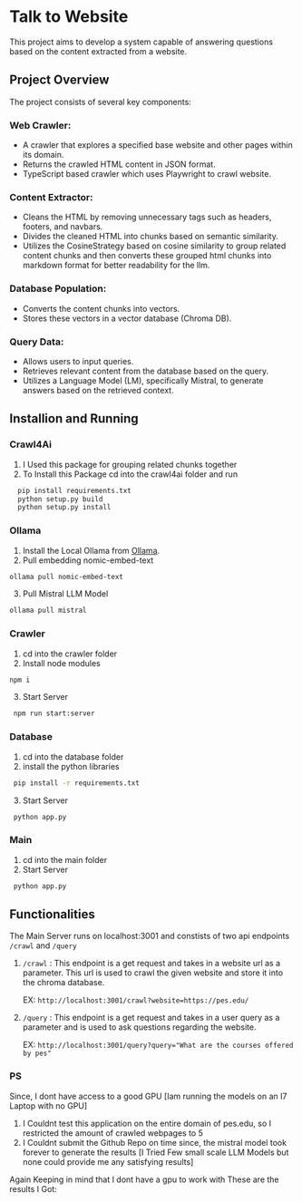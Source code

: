 # Talk to Website
This project aims to develop a system capable of answering questions based on the content extracted from a website.

## Project Overview
The project consists of several key components:

### Web Crawler:

* A crawler that explores a specified base website and other pages within its domain.
* Returns the crawled HTML content in JSON format.
* TypeScript based crawler which uses Playwright to crawl website.

### Content Extractor:

* Cleans the HTML by removing unnecessary tags such as headers, footers, and navbars.
* Divides the cleaned HTML into chunks based on semantic similarity.
* Utilizes the CosineStrategy based on cosine similarity to group related content chunks and then converts these grouped html chunks into markdown format for better readability for the llm.

### Database Population:

* Converts the content chunks into vectors.
* Stores these vectors in a vector database (Chroma DB).

### Query Data:

* Allows users to input queries.
* Retrieves relevant content from the database based on the query.
* Utilizes a Language Model (LM), specifically Mistral, to generate answers based on the retrieved context.


## Installion and Running

### Crawl4Ai
1. I Used this package for grouping related chunks together
2. To Install this Package cd into the crawl4ai folder and run
 ```bash
   pip install requirements.txt
   python setup.py build
   python setup.py install
   ```

### Ollama
1. Install the Local Ollama from [Ollama](https://ollama.com/).
2. Pull embedding nomic-embed-text
  ```bash
  ollama pull nomic-embed-text
  ```
3. Pull Mistral LLM Model
  ```bash
  ollama pull mistral
  ```

### Crawler
1. cd into the crawler folder
2. Install node modules
  ```bash
  npm i
  ```
3. Start Server
 ```bash
  npm run start:server
  ```
### Database
1. cd into the database folder
2. install the python libraries
 ```bash
  pip install -r requirements.txt
  ```
3. Start Server
 ```bash
  python app.py
  ```

### Main
1. cd into the main folder
2. Start Server
 ```bash
  python app.py
  ```
## Functionalities

The Main Server runs on localhost:3001 and constists of two api endpoints `/crawl` and `/query`
1. `/crawl` : This endpoint is a get request and takes in a website url as a parameter. This url is used to crawl the given website and store it into the chroma database.

   EX: `http://localhost:3001/crawl?website=https://pes.edu/`
2. `/query` : This endpoint is a get request and takes in a user query as a parameter and is used to ask questions regarding the website.

   EX: `http://localhost:3001/query?query="What are the courses offered by pes"`

### PS
Since, I dont have access to a good GPU [Iam running the models on an I7 Laptop with no GPU]

1. I Couldnt test this application on the entire domain of pes.edu, so I restricted the amount of crawled webpages to 5
2. I Couldnt submit the Github Repo on time since, the mistral model took forever to generate the results [I Tried Few small scale LLM Models but none could provide me any satisfying results]

Again Keeping in mind that I dont have a gpu to work with These are the results I Got:

